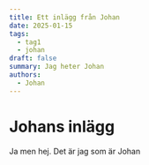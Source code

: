 ```yaml
---
title: Ett inlägg från Johan
date: 2025-01-15
tags:
  - tag1
  - johan
draft: false
summary: Jag heter Johan
authors:
  - Johan
---
```


# Johans inlägg

Ja men hej. Det är jag som är Johan
